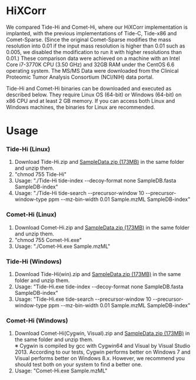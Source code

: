 # HiXCorr
We compared Tide-Hi and Comet-Hi, where our HiXCorr implementation is implanted, with the previous implementations of Tide-C, Tide-x86 and Comet-Sparse. (Since the original Comet-Sparse modifies the mass resolution into 0.01 if the input mass resolution is higher than 0.01 such as 0.005, we disabled the modification to run it with higher resolutions than 0.01.) These comparison data were achieved on a machine with an Intel Core i7-3770K CPU (3.50 GHz) and 32GB RAM under the CentOS 6.6 operating system. The MS/MS Data were downloaded from the Clinical Proteomic Tumor Analysis Consortium (NCI/NIH) data portal.

Tide-Hi and Comet-Hi binaries can be downloaded and executed as described below. They require Linux OS (64-bit) or Windows (64-bit) on x86 CPU and at least 2 GB memory. If you can access both Linux and Windows machines, the binaries for Linux are recommended. 

# Usage
### Tide-Hi (Linux)
1. Download Tide-Hi.zip and [SampleData.zip (173MB)](https://isa.hanyang.ac.kr/HiXCorr/SampleData.zip) in the same folder and unzip them.
2. "chmod 755 Tide-Hi"
3. Usage: "./Tide-Hi tide-index --decoy-format none SampleDB.fasta SampleDB-index"
4. Usage: "./Tide-Hi tide-search --precursor-window 10 --precursor-window-type ppm --mz-bin-width 0.01 Sample.mzML SampleDB-index"
### Comet-Hi (Linux)
1. Download Comet-Hi.zip and [SampleData.zip (173MB)](https://isa.hanyang.ac.kr/HiXCorr/SampleData.zip) in the same folder and unzip them.
2. "chmod 755 Comet-Hi.exe"
3. Usage: "./Comet-Hi.exe Sample.mzML"
### Tide-Hi (Windows)
1. Download Tide-Hi(win).zip and [SampleData.zip (173MB)](https://isa.hanyang.ac.kr/HiXCorr/SampleData.zip) in the same folder and unzip them.
2. Usage: "Tide-Hi.exe tide-index --decoy-format none SampleDB.fasta SampleDB-index"
3. Usage: "Tide-Hi.exe tide-search --precursor-window 10 --precursor-window-type ppm --mz-bin-width 0.01 Sample.mzML SampleDB-index"
### Comet-Hi (Windows)
1. Download Comet-Hi(Cygwin, Visual).zip and [SampleData.zip (173MB)](https://isa.hanyang.ac.kr/HiXCorr/SampleData.zip) in the same folder and unzip them.<br>
※ Cygwin is compiled by gcc with Cygwin64 and Visual by Visual Studio 2013. According to our tests, Cygwin performs better on Windows 7 and Visual performs better on Windows 8.x. However, we recommend you should test both on your system to find a better one.
2. Usage: "Comet-Hi.exe Sample.mzML"

